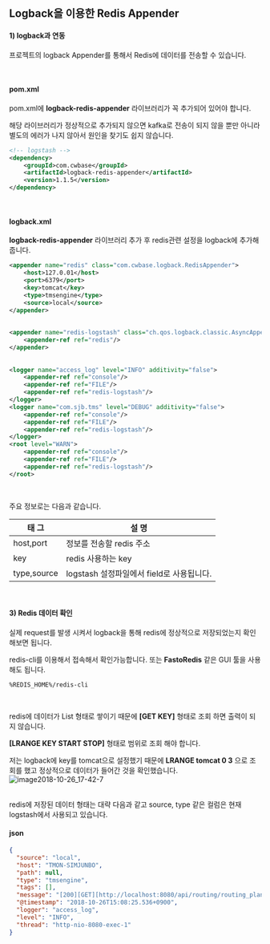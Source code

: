 ## Logback을 이용한 Redis Appender

#### 1) logback과 연동
프로젝트의 logback Appender를 통해서 Redis에 데이터를 전송할 수 있습니다.

</br>

#### pom.xml
pom.xml에 **logback-redis-appender** 라이브러리가 꼭 추가되어 있어야 합니다. 

해당 라이브러리가 정상적으로 추가되지 않으면 kafka로 전송이 되지 않을 뿐만 아니라 별도의 에러가 나지 않아서 원인을 찾기도 쉽지 않습니다.

``` xml
<!-- logstash -->
<dependency>
    <groupId>com.cwbase</groupId>
    <artifactId>logback-redis-appender</artifactId>
    <version>1.1.5</version>
</dependency>
``` 
</br>

#### logback.xml
**logback-redis-appender** 라이브러리 추가 후 redis관련 설정을 logback에 추가해 줍니다.

``` xml
<appender name="redis" class="com.cwbase.logback.RedisAppender">
    <host>127.0.01</host>
    <port>6379</port>
    <key>tomcat</key>
    <type>tmsengine</type>
    <source>local</source>
</appender>
 
 
<appender name="redis-logstash" class="ch.qos.logback.classic.AsyncAppender">
    <appender-ref ref="redis"/>
</appender>
 
 
<logger name="access_log" level="INFO" additivity="false">
    <appender-ref ref="console"/>
    <appender-ref ref="FILE"/>
    <appender-ref ref="redis-logstash"/>
</logger>
<logger name="com.sjb.tms" level="DEBUG" additivity="false">
    <appender-ref ref="console"/>
    <appender-ref ref="FILE"/>
    <appender-ref ref="redis-logstash"/>
</logger>
<root level="WARN">
    <appender-ref ref="console"/>
    <appender-ref ref="FILE"/>
    <appender-ref ref="redis-logstash"/>
</root>
``` 

</br>

주요 정보로는 다음과 같습니다.

|태 그|설 명|
|------|---|
|host,port|정보를 전송할 redis 주소|
|key|redis 사용하는 key|
|type,source|logstash 설정파일에서 field로 사용됩니다.|

</br>

#### 3) Redis 데이터 확인

실제 request를 발생 시켜서 logback을 통해 redis에 정상적으로 저장되었는지 확인해보면 됩니다.

redis-cli를 이용해서 접속해서 확인가능합니다. 또는 **FastoRedis** 같은 GUI 툴을 사용해도 됩니다.

``` config
%REDIS_HOME%/redis-cli
```

</br>

redis에 데이터가 List 형태로 쌓이기 때문에 **[GET KEY]** 형태로 조회 하면 출력이 되지 않습니다.

**[LRANGE KEY START STOP]** 형태로 범위로 조회 해야 합니다.

저는 logback에 key를 tomcat으로 설정했기 때문에 **LRANGE tomcat 0 3** 으로 조회를 했고 정상적으로 데이터가 들어간 것을 확인했습니다.
![image2018-10-26_17-42-7](https://user-images.githubusercontent.com/7076334/60695976-c1c10b00-9f1e-11e9-9768-7131357960a0.png)

</br>
redis에 저장된 데이터 형태는 대략 다음과 같고 source, type 같은 컬럼은 현재 logstash에서 사용되고 있습니다.

#### json
``` json
{
  "source": "local",
  "host": "TMON-SIMJUNBO",
  "path": null,
  "type": "tmsengine",
  "tags": [],
  "message": "[200][GET][http://localhost:8080/api/routing/routing_plans][0:0:0:0:0:0:0:1][message={test2}][accept-language={ko-KR,ko;q=0.9,en-US;q=0.8,en;q=0.7}&cookie={SCOUTER=xv5ev5sj7a4qq; Idea-8ec0b4c3=f7759d29-a224-42b0-8d0f-e11a3f6ef968}&host={localhost:8080}&upgrade-insecure-requests={1}&connection={keep-alive}&accept-encoding={gzip, deflate, br}&user-agent={Mozilla/5.0 (Windows NT 10.0; Win64; x64) AppleWebKit/537.36 (KHTML, like Gecko) Chrome/69.0.3497.100 Safari/537.36}&accept={text/html,application/xhtml+xml,application/xml;q=0.9,image/webp,image/apng,*/*;q=0.8}][][4][test2]",
  "@timestamp": "2018-10-26T15:08:25.536+0900",
  "logger": "access_log",
  "level": "INFO",
  "thread": "http-nio-8080-exec-1"
}
``` 
